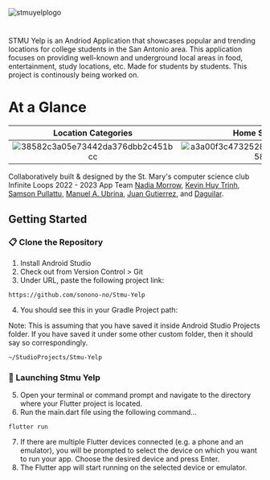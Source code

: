 ![stmuyelplogo](https://user-images.githubusercontent.com/48145892/198821078-4e6a1193-dfc3-404c-801e-6620fb998cea.png)
#
STMU Yelp is an Andriod Application that showcases popular and trending locations for college students in the San Antonio area. This application focuses on providing well-known and underground local areas in food, entertainment, study locations, etc. Made for students by students. This project is continously being worked on. 

# At a Glance
Location Categories                       |  Home Screen     |  Location Details
:------------------------------------:|:-----------------------------------:|:-----------------------------------:
![38582c3a05e73442da376dbb2c451bcc](https://user-images.githubusercontent.com/48145892/218061258-795f85d7-5a2d-4ecd-8765-1298f143961f.gif)  | ![a3a00f3c4732528450f3f283cb6c4e58](https://user-images.githubusercontent.com/48145892/218060691-1d48f9c6-810d-4330-a4ea-b5da164e0428.gif)  |  ![97780ec5948255d431b9029592f0d944](https://user-images.githubusercontent.com/48145892/218060808-36a0ac9e-92d1-453e-8275-bf984267866b.gif)
  

Collaboratively built & designed by the St. Mary's computer science club Infinite Loops 2022 - 2023 App Team [Nadia Morrow](https://github.com/Nadia-Morrow), [Kevin Huy Trinh](https://github.com/KevinTrinh1227), [Samson Pullattu](https://github.com/sampul25), [Manuel A. Ubrina](https://github.com/manny2242), [Juan Gutierrez](https://github.com/Guti2020xx), and [Daguilar](https://github.com/Daguilar2021).

## Getting Started

### 📋 Clone the Repository
1) Install Android Studio
2) Check out from Version Control > Git
3) Under URL, paste the following project link:

```
https://github.com/sonono-no/Stmu-Yelp
```

4) You should see this in your Gradle Project path:

Note: This is assuming that you have saved it inside Android Studio Projects folder.
If you have saved it under some other custom folder, then it should say so correspondingly.
```
~/StudioProjects/Stmu-Yelp
```
### 🚀 Launching Stmu Yelp
5) Open your terminal or command prompt and navigate to the directory where your Flutter project is located.
6) Run the main.dart file using the following command...
```
flutter run
```
7) If there are multiple Flutter devices connected (e.g. a phone and an emulator), you will be prompted to select the device on which you want to run your app. Choose the desired device and press Enter.
8) The Flutter app will start running on the selected device or emulator.
